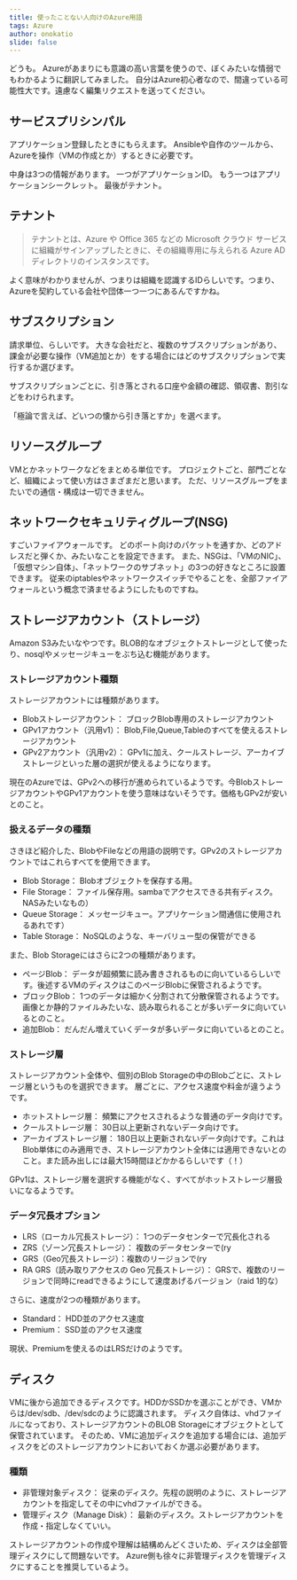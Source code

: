 ```yaml
---
title: 使ったことない人向けのAzure用語
tags: Azure
author: onokatio
slide: false
---
```

どうも。
Azureがあまりにも意識の高い言葉を使うので、ぼくみたいな情弱でもわかるように翻訳してみました。
自分はAzure初心者なので、間違っている可能性大です。遠慮なく編集リクエストを送ってください。

## サービスプリシンパル

アプリケーション登録したときにもらえます。
Ansibleや自作のツールから、Azureを操作（VMの作成とか）するときに必要です。

中身は3つの情報があります。
一つがアプリケーションID。
もう一つはアプリケーションシークレット。
最後がテナント。

## テナント

>テナントとは、Azure や Office 365 などの Microsoft クラウド サービスに組織がサインアップしたときに、その組織専用に与えられる Azure AD ディレクトリのインスタンスです。

よく意味がわかりませんが、つまりは組織を認識するIDらしいです。つまり、Azureを契約している会社や団体一つ一つにあるんですかね。

## サブスクリプション

請求単位、らしいです。
大きな会社だと、複数のサブスクリプションがあり、課金が必要な操作（VM追加とか）をする場合にはどのサブスクリプションで実行するか選びます。

サブスクリプションごとに、引き落とされる口座や金額の確認、領収書、割引などをわけられます。

「極論で言えば、どいつの懐から引き落とすか」を選べます。

## リソースグループ

VMとかネットワークなどをまとめる単位です。
プロジェクトごと、部門ごとなど、組織によって使い方はさまざまだと思います。
ただ、リソースグループをまたいでの通信・構成は一切できません。

## ネットワークセキュリティグループ(NSG)

すごいファイアウォールです。
どのポート向けのパケットを通すか、どのアドレスだと弾くか、みたいなことを設定できます。
また、NSGは、「VMのNIC」、「仮想マシン自体」、「ネットワークのサブネット」の3つの好きなところに設置できます。
従来のiptablesやネットワークスイッチでやることを、全部ファイアウォールという概念で済ませるようにしたものですね。

## ストレージアカウント（ストレージ）

Amazon S3みたいなやつです。BLOB的なオブジェクトストレージとして使ったり、nosqlやメッセージキューをぶち込む機能があります。

### ストレージアカウント種類

ストレージアカウントには種類があります。

- Blobストレージアカウント： ブロックBlob専用のストレージアカウント
- GPv1アカウント（汎用v1）： Blob,File,Queue,Tableのすべてを使えるストレージアカウント
- GPv2アカウント（汎用v2）： GPv1に加え、クールストレージ、アーカイブストレージといった層の選択が使えるようになります。

現在のAzureでは、GPv2への移行が進められているようです。今BlobストレージアカウントやGPv1アカウントを使う意味はないそうです。価格もGPv2が安いとのこと。

### 扱えるデータの種類

さきほど紹介した、BlobやFileなどの用語の説明です。GPv2のストレージアカウントではこれらすべてを使用できます。

- Blob Storage： Blobオブジェクトを保存する用。
- File Storage： ファイル保存用。sambaでアクセスできる共有ディスク。NASみたいなもの）
- Queue Storage： メッセージキュー。アプリケーション間通信に使用されるあれです）
- Table Storage： NoSQLのような、キーバリュー型の保管ができる

また、Blob Storageにはさらに2つの種類があります。

- ページBlob： データが超頻繁に読み書きされるものに向いているらしいです。後述するVMのディスクはこのページBlobに保管されるようです。
- ブロックBlob： 1つのデータは細かく分割されて分散保管されるようです。画像とか静的ファイルみたいな、読み取られることが多いデータに向いているとのこと。
- 追加Blob： だんだん増えていくデータが多いデータに向いているとのこと。

### ストレージ層

ストレージアカウント全体や、個別のBlob Storageの中のBlobごとに、ストレージ層というものを選択できます。
層ごとに、アクセス速度や料金が違うようです。

- ホットストレージ層： 頻繁にアクセスされるような普通のデータ向けです。
- クールストレージ層： 30日以上更新されないデータ向けです。
- アーカイブストレージ層： 180日以上更新されないデータ向けです。これはBlob単体にのみ適用でき、ストレージアカウント全体には適用できないとのこと。また読み出しには最大15時間ほどかかるらしいです（！）

GPv1は、ストレージ層を選択する機能がなく、すべてがホットストレージ層扱いになるようです。

### データ冗長オプション

- LRS（ローカル冗長ストレージ）： 1つのデータセンターで冗長化される
- ZRS（ゾーン冗長ストレージ）： 複数のデータセンターで(ry
- GRS（Geo冗長ストレージ）：複数のリージョンで(ry
- RA GRS（読み取りアクセスの Geo 冗長ストレージ）： GRSで、複数のリージョンで同時にreadできるようにして速度あげるバージョン（raid 1的な）

さらに、速度が2つの種類があります。

- Standard： HDD並のアクセス速度
- Premium： SSD並のアクセス速度

現状、Premiumを使えるのはLRSだけのようです。

## ディスク

VMに後から追加できるディスクです。HDDかSSDかを選ぶことができ、VMからは/dev/sdb、/dev/sdcのように認識されます。
ディスク自体は、vhdファイルになっており、ストレージアカウントのBLOB Storageにオブジェクトとして保管されています。
そのため、VMに追加ディスクを追加する場合には、追加ディスクをどのストレージアカウントにおいておくか選ぶ必要があります。

### 種類

- 非管理対象ディスク： 従来のディスク。先程の説明のように、ストレージアカウントを指定してその中にvhdファイルができる。
- 管理ディスク（Manage Disk）： 最新のディスク。ストレージアカウントを作成・指定しなくていい。

ストレージアカウントの作成や理解は結構めんどくさいため、ディスクは全部管理ディスクにして問題ないです。
Azure側も徐々に非管理ディスクを管理ディスクにすることを推奨しているよう。

